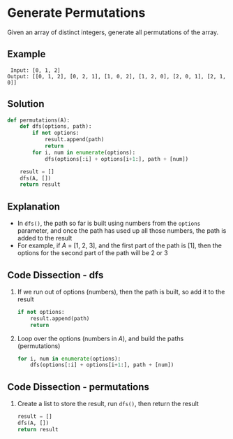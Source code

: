 # Generate Permutations
Given an array of distinct integers, generate all permutations of the array.

## Example
```
 Input: [0, 1, 2]
Output: [[0, 1, 2], [0, 2, 1], [1, 0, 2], [1, 2, 0], [2, 0, 1], [2, 1, 0]]
```

## Solution
```python
def permutations(A):
    def dfs(options, path):
        if not options:
            result.append(path)
            return
        for i, num in enumerate(options):
            dfs(options[:i] + options[i+1:], path + [num])

    result = []
    dfs(A, [])
    return result
```

## Explanation
* In `dfs()`, the path so far is built using numbers from the `options` parameter, and once the path has used up all those numbers, the path is added to the result
* For example, if _A_ = [1, 2, 3], and the first part of the path is [1], then the options for the second part of the path will be 2 or 3

## Code Dissection - dfs
1. If we run out of options (numbers), then the path is built, so add it to the result
    ```python
    if not options:
        result.append(path)
        return
    ```
2. Loop over the options (numbers in _A_), and build the paths (permutations)
    ```python
    for i, num in enumerate(options):
        dfs(options[:i] + options[i+1:], path + [num])
    ```

## Code Dissection - permutations
1. Create a list to store the result, run `dfs()`, then return the result
    ```python
    result = []
    dfs(A, [])
    return result
    ```